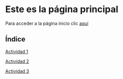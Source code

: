 # Este es la página principal
Para acceder a la página inicio clic [aquí](https://nswhuei.github.io/reto3/inicio)

## Índice
[Actividad 1](ActividadRQ5.1.md)

[Actividad 2](ActividadRQ5.2.md)

[Actividad 3](ActividadRQ5.3.md)
